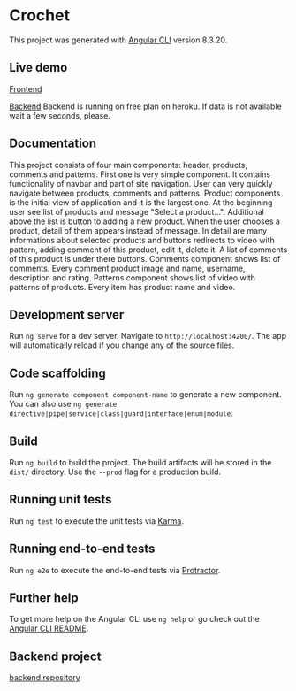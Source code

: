 # Crochet

This project was generated with [Angular CLI](https://github.com/angular/angular-cli) version 8.3.20.

## Live demo
[Frontend](http://magdap.ct8.pl/)

[Backend](https://sleepy-oasis-15035.herokuapp.com/api/products)
Backend is running on free plan on heroku. If data is not available wait a few seconds,  please.

## Documentation

This project consists of four main components: header, products, comments and patterns.
First one is very simple component. It contains functionality of navbar and part of site navigation. User can very quickly navigate between products, comments and patterns. 
Product components is the initial view of application and it is the largest one. At the beginning user see list of products and message "Select a product...". Additional above the list is button to adding a new product. When the user chooses a product, detail of them appears instead of message. In detail are many informations about selected products and buttons redirects to  video with pattern, adding comment of this product, edit it, delete it. A list of comments of this product is under there buttons. 
Comments component shows list of comments. Every comment product image and name, username, description and rating. 
Patterns component  shows list of video with patterns of products. Every item has product name and video.
	
## Development server

Run `ng serve` for a dev server. Navigate to `http://localhost:4200/`. The app will automatically reload if you change any of the source files.

## Code scaffolding

Run `ng generate component component-name` to generate a new component. You can also use `ng generate directive|pipe|service|class|guard|interface|enum|module`.

## Build

Run `ng build` to build the project. The build artifacts will be stored in the `dist/` directory. Use the `--prod` flag for a production build.

## Running unit tests

Run `ng test` to execute the unit tests via [Karma](https://karma-runner.github.io).

## Running end-to-end tests

Run `ng e2e` to execute the end-to-end tests via [Protractor](http://www.protractortest.org/).

## Further help

To get more help on the Angular CLI use `ng help` or go check out the [Angular CLI README](https://github.com/angular/angular-cli/blob/master/README.md).
## Backend project
[backend repository](https://github.com/magdap265/crochet-project-backend)
